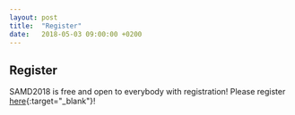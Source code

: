 ```yaml
---
layout: post
title:  "Register"
date:   2018-05-03 09:00:00 +0200
---
```


## Register

SAMD2018 is free and open to everybody with registration! Please register [here](https://doodle.com/poll/ethdxrme3fc7hnaz#table){:target="_blank"}!  